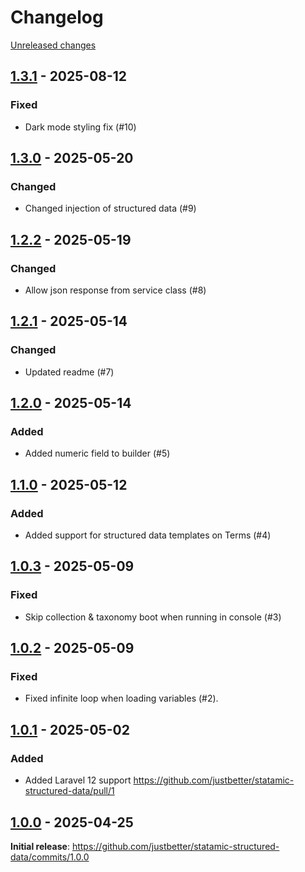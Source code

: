 # Changelog 

[Unreleased changes](https://github.com/justbetter/statamic-structured-data/compare/1.3.1...1.3.1)
## [1.3.1](https://github.com/justbetter/statamic-structured-data/releases/tag/1.3.1) - 2025-08-12

### Fixed

- Dark mode styling fix (#10)

## [1.3.0](https://github.com/justbetter/statamic-structured-data/releases/tag/1.3.0) - 2025-05-20

### Changed
 - Changed injection of structured data (#9)

## [1.2.2](https://github.com/justbetter/statamic-structured-data/releases/tag/1.2.2) - 2025-05-19

### Changed
 - Allow json response from service class (#8)

## [1.2.1](https://github.com/justbetter/statamic-structured-data/releases/tag/1.2.1) - 2025-05-14

### Changed
 - Updated readme (#7)

## [1.2.0](https://github.com/justbetter/statamic-structured-data/releases/tag/1.2.0) - 2025-05-14

### Added
 - Added numeric field to builder (#5)

## [1.1.0](https://github.com/justbetter/statamic-structured-data/releases/tag/1.1.0) - 2025-05-12

### Added
 -  Added support for structured data templates on Terms (#4)

## [1.0.3](https://github.com/justbetter/statamic-structured-data/releases/tag/1.0.3) - 2025-05-09

### Fixed

- Skip collection & taxonomy boot when running in console (#3)


## [1.0.2](https://github.com/justbetter/statamic-structured-data/releases/tag/1.0.2) - 2025-05-09

### Fixed

- Fixed infinite loop when loading variables (#2).

## [1.0.1](https://github.com/justbetter/statamic-structured-data/releases/tag/1.0.1) - 2025-05-02

### Added

- Added Laravel 12 support https://github.com/justbetter/statamic-structured-data/pull/1

## [1.0.0](https://github.com/justbetter/statamic-structured-data/releases/tag/1.0.0) - 2025-04-25

**Initial release**: https://github.com/justbetter/statamic-structured-data/commits/1.0.0

